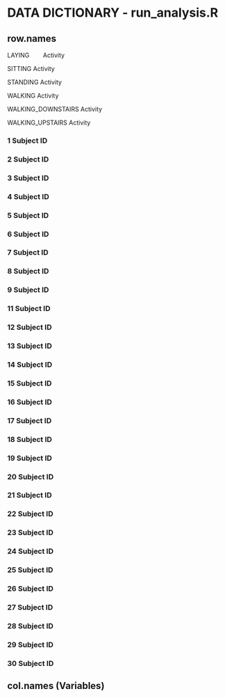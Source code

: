 DATA DICTIONARY - run_analysis.R
=========================================
## row.names
LAYING &nbsp;&nbsp;&nbsp;&nbsp;&nbsp;&nbsp;	Activity

SITTING                 Activity

STANDING                Activity

WALKING                 Activity

WALKING_DOWNSTAIRS      Activity	

WALKING_UPSTAIRS        Activity

### 1			Subject ID
### 2			Subject ID
### 3			Subject ID
### 4			Subject ID
### 5			Subject ID
### 6			Subject ID
### 7			Subject ID
### 8			Subject ID
### 9			Subject ID
### 11			Subject ID
### 12			Subject ID
### 13			Subject ID
### 14			Subject ID
### 15			Subject ID
### 16			Subject ID
### 17			Subject ID
### 18			Subject ID
### 19			Subject ID
### 20			Subject ID
### 21			Subject ID
### 22			Subject ID
### 23			Subject ID
### 24			Subject ID
### 25			Subject ID
### 26			Subject ID
### 27			Subject ID
### 28			Subject ID
### 29			Subject ID
### 30			Subject ID

## col.names (Variables)
### 





